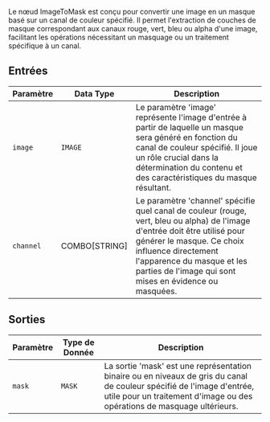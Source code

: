 
Le nœud ImageToMask est conçu pour convertir une image en un masque basé sur un canal de couleur spécifié. Il permet l'extraction de couches de masque correspondant aux canaux rouge, vert, bleu ou alpha d'une image, facilitant les opérations nécessitant un masquage ou un traitement spécifique à un canal.

## Entrées

| Paramètre   | Data Type | Description                                                                                                          |
|-------------|-------------|----------------------------------------------------------------------------------------------------------------------|
| `image`     | `IMAGE`     | Le paramètre 'image' représente l'image d'entrée à partir de laquelle un masque sera généré en fonction du canal de couleur spécifié. Il joue un rôle crucial dans la détermination du contenu et des caractéristiques du masque résultant. |
| `channel`   | COMBO[STRING] | Le paramètre 'channel' spécifie quel canal de couleur (rouge, vert, bleu ou alpha) de l'image d'entrée doit être utilisé pour générer le masque. Ce choix influence directement l'apparence du masque et les parties de l'image qui sont mises en évidence ou masquées. |

## Sorties

| Paramètre | Type de Donnée | Description |
|-----------|-------------|-------------|
| `mask`    | `MASK`      | La sortie 'mask' est une représentation binaire ou en niveaux de gris du canal de couleur spécifié de l'image d'entrée, utile pour un traitement d'image ou des opérations de masquage ultérieurs. |
